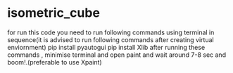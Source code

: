 # isometric_cube
for run this code
you need to run following commands using terminal in sequence(it is advised to run following commands after creating 
             virtual enviornment)
 pip install pyautogui
 pip  install Xlib
after running these commands , minimise terminal and open paint and wait around 7-8 sec and boom!.(preferable to use Xpaint)
